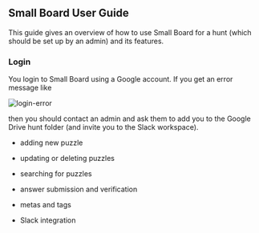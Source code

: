 ## Small Board User Guide

This guide gives an overview of how to use Small Board for a hunt (which should be set up by an admin) and its features.


### Login

You login to Small Board using a Google account. If you get an error message like

![login-error](https://user-images.githubusercontent.com/544734/71759604-837cb800-2e7d-11ea-84aa-a0b113ae2358.png)

then you should contact an admin and ask them to add you to the Google Drive hunt folder (and invite you to the Slack workspace).

- adding new puzzle

- updating or deleting puzzles

- searching for puzzles

- answer submission and verification

- metas and tags

- Slack integration
